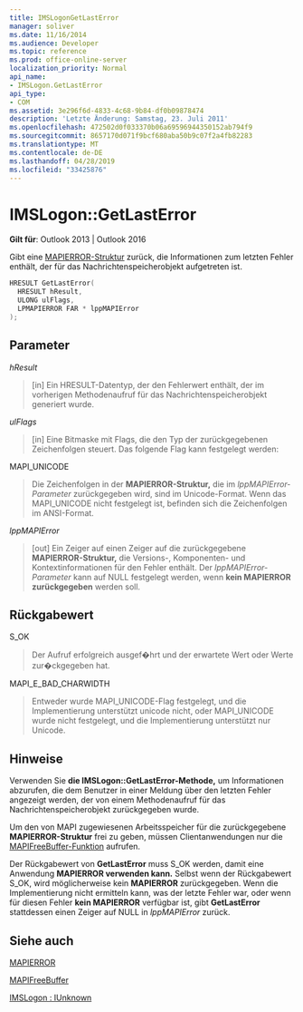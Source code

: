 ```yaml
---
title: IMSLogonGetLastError
manager: soliver
ms.date: 11/16/2014
ms.audience: Developer
ms.topic: reference
ms.prod: office-online-server
localization_priority: Normal
api_name:
- IMSLogon.GetLastError
api_type:
- COM
ms.assetid: 3e296f6d-4833-4c68-9b84-df0b09878474
description: 'Letzte Änderung: Samstag, 23. Juli 2011'
ms.openlocfilehash: 472502d0f033370b06a69596944350152ab794f9
ms.sourcegitcommit: 8657170d071f9bcf680aba50b9c07f2a4fb82283
ms.translationtype: MT
ms.contentlocale: de-DE
ms.lasthandoff: 04/28/2019
ms.locfileid: "33425876"
---
```

# <a name="imslogongetlasterror"></a>IMSLogon::GetLastError

  
  
**Gilt für**: Outlook 2013 | Outlook 2016 
  
Gibt eine [MAPIERROR-Struktur](mapierror.md) zurück, die Informationen zum letzten Fehler enthält, der für das Nachrichtenspeicherobjekt aufgetreten ist. 
  
```cpp
HRESULT GetLastError(
  HRESULT hResult,
  ULONG ulFlags,
  LPMAPIERROR FAR * lppMAPIError
);
```

## <a name="parameters"></a>Parameter

 _hResult_
  
> [in] Ein HRESULT-Datentyp, der den Fehlerwert enthält, der im vorherigen Methodenaufruf für das Nachrichtenspeicherobjekt generiert wurde.
    
 _ulFlags_
  
> [in] Eine Bitmaske mit Flags, die den Typ der zurückgegebenen Zeichenfolgen steuert. Das folgende Flag kann festgelegt werden:
    
MAPI_UNICODE 
  
> Die Zeichenfolgen in der **MAPIERROR-Struktur,** die im  _lppMAPIError-Parameter_ zurückgegeben wird, sind im Unicode-Format. Wenn das MAPI_UNICODE nicht festgelegt ist, befinden sich die Zeichenfolgen im ANSI-Format. 
    
 _lppMAPIError_
  
> [out] Ein Zeiger auf einen Zeiger auf die zurückgegebene **MAPIERROR-Struktur,** die Versions-, Komponenten- und Kontextinformationen für den Fehler enthält. Der  _lppMAPIError-Parameter_ kann auf NULL festgelegt werden, wenn **kein MAPIERROR zurückgegeben** werden soll. 
    
## <a name="return-value"></a>Rückgabewert

S_OK 
  
> Der Aufruf erfolgreich ausgef�hrt und der erwartete Wert oder Werte zur�ckgegeben hat.
    
MAPI_E_BAD_CHARWIDTH 
  
> Entweder wurde MAPI_UNICODE-Flag festgelegt, und die Implementierung unterstützt unicode nicht, oder MAPI_UNICODE wurde nicht festgelegt, und die Implementierung unterstützt nur Unicode.
    
## <a name="remarks"></a>Hinweise

Verwenden Sie **die IMSLogon::GetLastError-Methode,** um Informationen abzurufen, die dem Benutzer in einer Meldung über den letzten Fehler angezeigt werden, der von einem Methodenaufruf für das Nachrichtenspeicherobjekt zurückgegeben wurde. 
  
Um den von MAPI zugewiesenen Arbeitsspeicher für die zurückgegebene **MAPIERROR-Struktur** frei zu geben, müssen Clientanwendungen nur die [MAPIFreeBuffer-Funktion](mapifreebuffer.md) aufrufen. 
  
Der Rückgabewert von **GetLastError** muss S_OK werden, damit eine Anwendung **MAPIERROR verwenden kann.** Selbst wenn der Rückgabewert S_OK, wird möglicherweise kein **MAPIERROR** zurückgegeben. Wenn die Implementierung nicht ermitteln kann, was der letzte Fehler war, oder wenn für diesen Fehler **kein MAPIERROR** verfügbar ist, gibt **GetLastError** stattdessen einen Zeiger auf NULL in  _lppMAPIError_ zurück. 
  
## <a name="see-also"></a>Siehe auch



[MAPIERROR](mapierror.md)
  
[MAPIFreeBuffer](mapifreebuffer.md)
  
[IMSLogon : IUnknown](imslogoniunknown.md)

